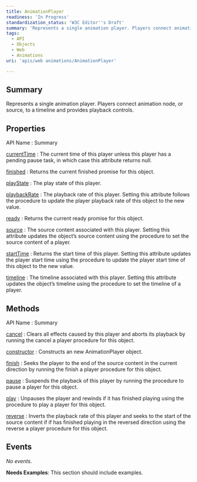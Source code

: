 ```yaml
---
title: AnimationPlayer
readiness: 'In Progress'
standardization_status: 'W3C Editor''s Draft'
summary: 'Represents a single animation player. Players connect animation node, or source, to a timeline and provides playback controls.'
tags:
  - API
  - Objects
  - Web
  - Animations
uri: 'apis/web animations/AnimationPlayer'

---
```

## <span>Summary</span>

Represents a single animation player. Players connect animation node, or source, to a timeline and provides playback controls.

## <span>Properties</span>

API Name
:   Summary

[currentTime](/apis/web_animations/AnimationPlayer/currentTime)
:   The current time of this player unless this player has a pending pause task, in which case this attribute returns null.

[finished](/apis/web_animations/AnimationPlayer/finished)
:   Returns the current finished promise for this object.

[playState](/apis/web_animations/AnimationPlayer/playState)
:   The play state of this player.

[playbackRate](/apis/web_animations/AnimationPlayer/playbackRate)
:   The playback rate of this player. Setting this attribute follows the procedure to update the player playback rate of this object to the new value.

[ready](/apis/web_animations/AnimationPlayer/ready)
:   Returns the current ready promise for this object.

[source](/apis/web_animations/AnimationPlayer/source)
:   The source content associated with this player. Setting this attribute updates the object’s source content using the procedure to set the source content of a player.

[startTime](/apis/web_animations/AnimationPlayer/startTime)
:   Returns the start time of this player. Setting this attribute updates the player start time using the procedure to update the player start time of this object to the new value.

[timeline](/apis/web_animations/AnimationPlayer/timeline)
:   The timeline associated with this player. Setting this attribute updates the object’s timeline using the procedure to set the timeline of a player.

## <span>Methods</span>

API Name
:   Summary

[cancel](/apis/web_animations/AnimationPlayer/cancel)
:   Clears all effects caused by this player and aborts its playback by running the cancel a player procedure for this object.

[constructor](/apis/web_animations/AnimationPlayer/constructor)
:   Constructs an new AnimationPlayer object.

[finish](/apis/web_animations/AnimationPlayer/finish)
:   Seeks the player to the end of the source content in the current direction by running the finish a player procedure for this object.

[pause](/apis/web_animations/AnimationPlayer/pause)
:   Suspends the playback of this player by running the procedure to pause a player for this object.

[play](/apis/web_animations/AnimationPlayer/play)
:   Unpauses the player and rewinds if it has finished playing using the procedure to play a player for this object.

[reverse](/apis/web_animations/AnimationPlayer/reverse)
:   Inverts the playback rate of this player and seeks to the start of the source content if if has finished playing in the reversed direction using the reverse a player procedure for this object.

## <span>Events</span>

*No events.*

**Needs Examples**: This section should include examples.

